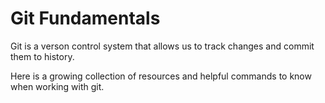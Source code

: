 # Git Fundamentals

Git is a verson  control system that allows us to track changes and commit them to history.

Here  is a growing collection of resources and helpful commands to know when working with git.